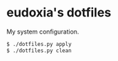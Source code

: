 # eudoxia's dotfiles

My system configuration.

```bash
$ ./dotfiles.py apply
$ ./dotfiles.py clean
```
